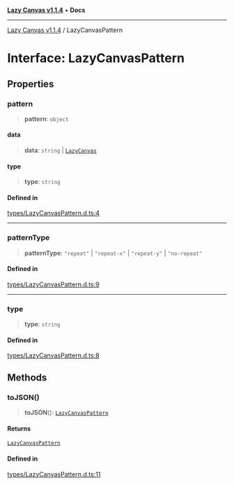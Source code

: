 [**Lazy Canvas v1.1.4**](../README.md) • **Docs**

***

[Lazy Canvas v1.1.4](../globals.md) / LazyCanvasPattern

# Interface: LazyCanvasPattern

## Properties

### pattern

> **pattern**: `object`

#### data

> **data**: `string` \| [`LazyCanvas`](../classes/LazyCanvas.md)

#### type

> **type**: `string`

#### Defined in

[types/LazyCanvasPattern.d.ts:4](https://github.com/Asayukiii/lazy-canvas-ts/blob/eede1ecae82026bf7ec8c2e6dc894fb1a062462a/src/types/LazyCanvasPattern.d.ts#L4)

***

### patternType

> **patternType**: `"repeat"` \| `"repeat-x"` \| `"repeat-y"` \| `"no-repeat"`

#### Defined in

[types/LazyCanvasPattern.d.ts:9](https://github.com/Asayukiii/lazy-canvas-ts/blob/eede1ecae82026bf7ec8c2e6dc894fb1a062462a/src/types/LazyCanvasPattern.d.ts#L9)

***

### type

> **type**: `string`

#### Defined in

[types/LazyCanvasPattern.d.ts:8](https://github.com/Asayukiii/lazy-canvas-ts/blob/eede1ecae82026bf7ec8c2e6dc894fb1a062462a/src/types/LazyCanvasPattern.d.ts#L8)

## Methods

### toJSON()

> **toJSON**(): [`LazyCanvasPattern`](LazyCanvasPattern.md)

#### Returns

[`LazyCanvasPattern`](LazyCanvasPattern.md)

#### Defined in

[types/LazyCanvasPattern.d.ts:11](https://github.com/Asayukiii/lazy-canvas-ts/blob/eede1ecae82026bf7ec8c2e6dc894fb1a062462a/src/types/LazyCanvasPattern.d.ts#L11)
